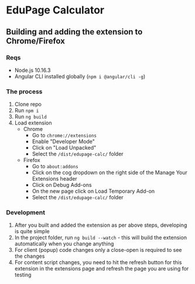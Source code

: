 # EduPage Calculator

## Building and adding the extension to Chrome/Firefox

### Reqs
- Node.js 10.16.3
- Angular CLI installed globally (`npm i @angular/cli -g`)

### The process

1. Clone repo
2. Run `npm i`
3. Run `ng build`
4. Load extension
   - Chrome
       - Go to `chrome://extensions`
       - Enable "Developer Mode"
       - Click on "Load Unpacked"
       - Select the `/dist/edupage-calc/` folder
   - Firefox
       - Go to `about:addons`
       - Click on the cog dropdown on the right side of the Manage Your Extensions header
       - Click on Debug Add-ons
       - On the new page click on Load Temporary Add-on
       - Select the `/dist/edupage-calc/` folder

### Development

1. After you built and added the extension as per above steps, developing is quite simple
2. In the project folder, run `ng build --watch` - this will build the extension automatically when you change anything
3. For client (popup) code changes only a close-open is required to see the changes
4. For content script changes, you need to hit the refresh button for this extension in the extensions page and refresh the page you are using for testing